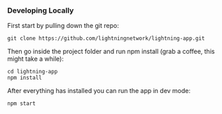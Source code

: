 
### Developing Locally

First start by pulling down the git repo:
```
git clone https://github.com/lightningnetwork/lightning-app.git
```

Then go inside the project folder and run npm install (grab a coffee, this might take a while):
```
cd lightning-app
npm install
```

After everything has installed you can run the app in dev mode:
```
npm start
```
